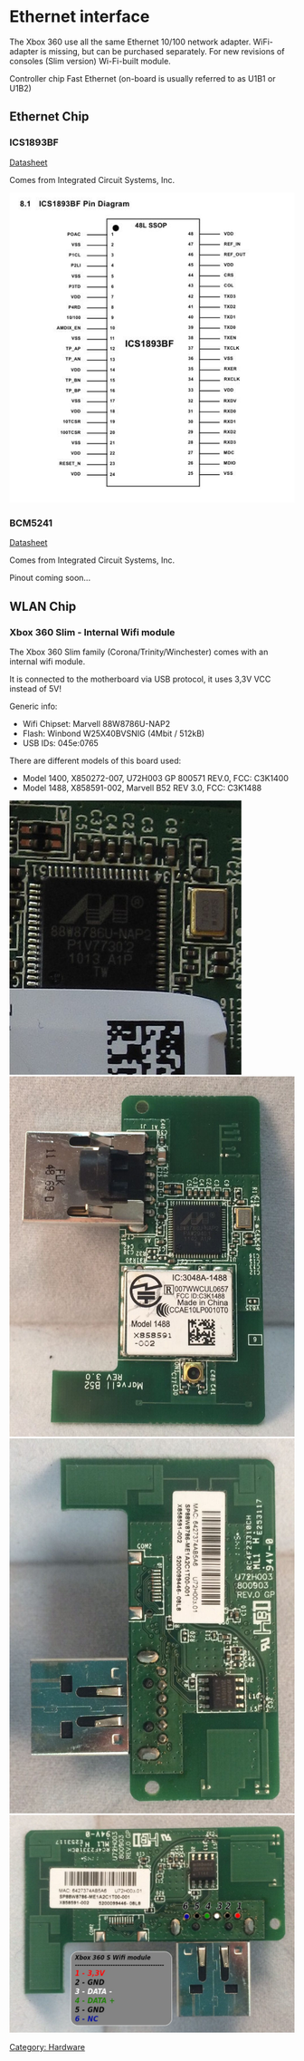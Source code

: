 # Ethernet interface

The Xbox 360 use all the same Ethernet 10/100 network adapter.
WiFi-adapter is missing, but can be purchased separately. For new
revisions of consoles (Slim version) Wi-Fi-built module.

Controller chip Fast Ethernet (on-board is usually referred to as U1B1 or U1B2)

## Ethernet Chip

### ICS1893BF

[Datasheet](https://www.idt.com/document/dst/1893bfbk-datasheet)

Comes from Integrated Circuit Systems, Inc.

![ICS1803BF Pinout](images/ICS1893BF.jpg "ICS1803BF Pinout")


### BCM5241

[Datasheet](https://docs.broadcom.com/docs/12358209)

Comes from Integrated Circuit Systems, Inc.

Pinout coming soon...

## WLAN Chip

### Xbox 360 Slim - Internal Wifi module

The Xbox 360 Slim family (Corona/Trinity/Winchester) comes with an internal wifi module.

It is connected to the motherboard via USB protocol, it uses 3,3V VCC instead of 5V!

Generic info:

- Wifi Chipset: Marvell 88W8786U-NAP2
- Flash: Winbond W25X40BVSNIG (4Mbit / 512kB)
- USB IDs: 045e:0765

There are different models of this board used:

- Model 1400, X850272-007, U72H003 GP 800571 REV.0, FCC: C3K1400
- Model 1488, X858591-002, Marvell B52 REV 3.0, FCC: C3K1488

![Marvell 88W8786U-NAP2](images/88W8786U-NAP2.JPG)
![Module front](images/x360s_wifi_module_front.jpg)
![Module back](images/x360s_wifi_module_back.jpg)
![Module pinout](images/x360s_wifi_module_pinout.jpg)


[Category: Hardware](../index.md)
